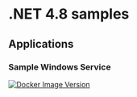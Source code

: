 # .NET 4.8 samples

## Applications

### Sample Windows Service

[![Docker Image Version](https://img.shields.io/docker/v/devprofr/winsamplenet48svc?logo=docker&label=devprofr/winsamplenet48svc)](https://hub.docker.com/repository/docker/devprofr/winsamplenet48svc/general)
